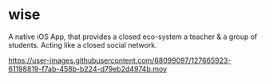 # wise
A native iOS App, that provides a closed eco-system a teacher &amp; a group of students. Acting like a closed social network.


https://user-images.githubusercontent.com/68099097/127665923-61198819-f7ab-458b-b224-d79eb2d4974b.mov

